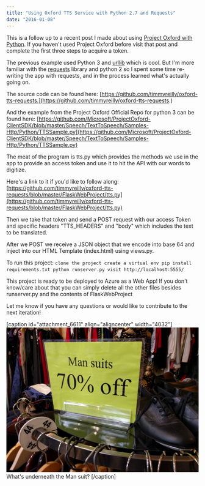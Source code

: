 ```yaml
---
title: "Using Oxford TTS Service with Python 2.7 and Requests"
date: "2016-01-08"
---
```


This is a follow up to a recent post I made about using [Project Oxford with Python](http://timmyreilly.azurewebsites.net/python-flask-text-to-speech-tts-microsoft-project-oxford/). If you haven't used Project Oxford before visit that post and complete the first three steps to acquire a token.

The previous example used Python 3 and [urllib](https://docs.python.org/3.5/library/urllib.html) which is cool. But I'm more familiar with the [requests](http://docs.python-requests.org/en/latest/) library and python 2 so I spent some time re-writing the app with requests, and in the process learned what's actually going on.

The source code can be found here: [https://github.com/timmyreilly/oxford-tts-requests.](https://github.com/timmyreilly/oxford-tts-requests.)

And the example from the Project Oxford Official Repo for python 3 can be found here: [https://github.com/Microsoft/ProjectOxford-ClientSDK/blob/master/Speech/TextToSpeech/Samples-Http/Python/TTSSample.py](https://github.com/Microsoft/ProjectOxford-ClientSDK/blob/master/Speech/TextToSpeech/Samples-Http/Python/TTSSample.py)

The meat of the program is tts.py which provides the methods we use in the app to provide an access token and use it to hit the API with our words to digitize.

Here's a link to it if you'd like to follow along: [https://github.com/timmyreilly/oxford-tts-requests/blob/master/FlaskWebProject/tts.py](https://github.com/timmyreilly/oxford-tts-requests/blob/master/FlaskWebProject/tts.py)

Then we take that token and send a POST request with our access Token and specific headers "TTS\_HEADERS" and "body" which includes the text to be translated.

After we POST we receive a JSON object that we encode into base 64 and inject into our HTML Template (index.html) using views.py.

To run this project: `clone the project create a virtual env pip install requirements.txt python runserver.py visit http://localhost:5555/`

This project is ready to be deployed to Azure as a Web App! If you don't know/care about that you can simply delete all the other files besides runserver.py and the contents of FlaskWebProject

Let me know if you have any questions or would like to contribute to the next iteration!

\[caption id="attachment\_6611" align="aligncenter" width="4032"\]![What's underneath the Man suit? ](images/IMG_20160102_144146.jpg) What's underneath the Man suit? \[/caption\]
